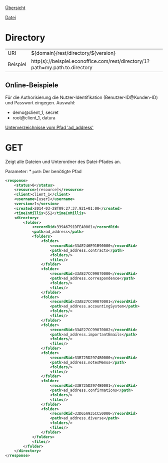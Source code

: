 ﻿[Übersicht](https://github.com/daturainformatik/econOfficeREST-API)

[Datei](https://github.com/daturainformatik/econOfficeREST-API/tree/master/files/file)

# Directory
<table>
<tr><td>URI</td><td>${domain}/rest/directory/${version}</td></tr>
<tr><td>Beispiel</td><td>http(s)://beispiel.econoffice.com/rest/directory/1?path=my.path.to.directory</td></tr>
</table>

## Online-Beispiele

Für die Authorisierung die Nutzer-Identifikation (Benutzer-ID@Kunden-ID) und Passwort eingegen. Auswahl:

- demo@client_1, secret
- root@client_1, datura

[Unterverzeichnisse vom Pfad 'ad_address'](http://dws.econoffice.ch/rest/rest/directory/1?path=ad_address)

# GET
Zeigt alle Dateien und Unterordner des Datei-Pfades an.

Parameter:
	* `path` Der benötigte Pfad
	
```xml
<response>
    <status>0</status>
    <resource>[resource]</resource>
    <client>client_1</client>
    <username>[user]</username>
    <version>1</version>
    <created>2014-03-28T09:27:37.921+01:00</created>
    <timeInMillis>552</timeInMillis>
    <directory>
        <folder>
            <recordRid>339A6791DFEA0001</recordRid>
            <path>ad_address</path>
            <folders>
                <folder>
                    <recordRid>33AE246E91B90000</recordRid>
                    <path>ad_address.contracts</path>
                    <folders/>
                    <files/>
                </folder>
                <folder>
                    <recordRid>33AE27CC99070000</recordRid>
                    <path>ad_address.correspondence</path>
                    <folders/>
                    <files/>
                </folder>
                <folder>
                    <recordRid>33AE27CC99070001</recordRid>
                    <path>ad_address.accountingSystem</path>
                    <folders/>
                    <files/>
                </folder>
                <folder>
                    <recordRid>33AE27CC99070002</recordRid>
                    <path>ad_address.importantEmails</path>
                    <folders/>
                    <files/>
                </folder>
                <folder>
                    <recordRid>33B725D2974B0000</recordRid>
                    <path>ad_address.notesMemos</path>
                    <folders/>
                    <files/>
                </folder>
                <folder>
                    <recordRid>33B725D2974B0001</recordRid>
                    <path>ad_address.confirmations</path>
                    <folders/>
                    <files/>
                </folder>
                <folder>
                    <recordRid>33D65A935CC50000</recordRid>
                    <path>ad_address.diverse</path>
                    <folders/>
                    <files/>
                </folder>
            </folders>
            <files/>
        </folder>
    </directory>
</response>
```